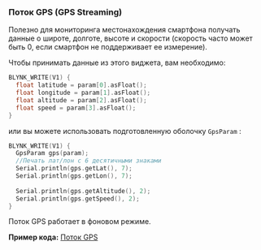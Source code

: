 
### Поток GPS (GPS Streaming)

Полезно для мониторинга местонахождения смартфона получать данные о широте, долготе, высоте и скорости (скорость часто может быть 0, если смартфон не поддерживает ее измерение).

Чтобы принимать данные из этого виджета, вам необходимо:

```cpp
BLYNK_WRITE(V1) {
  float latitude = param[0].asFloat(); 
  float longitude = param[1].asFloat();
  float altitude = param[2].asFloat();
  float speed = param[3].asFloat();
}
```

или вы можете использовать подготовленную оболочку ```GpsParam``` :

```cpp
BLYNK_WRITE(V1) {
  GpsParam gps(param);
  //Печать лат/лон с 6 десятичными знаками
  Serial.println(gps.getLat(), 7);
  Serial.println(gps.getLon(), 7);
  
  Serial.println(gps.getAltitude(), 2);
  Serial.println(gps.getSpeed(), 2);
}
```

Поток GPS работает в фоновом режиме.

**Пример кода:** [Поток GPS](https://github.com/blynkkk/blynk-library/blob/master/examples/Widgets/GPS_Stream/GPS_Stream.ino)
